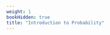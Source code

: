 ```yaml
---
weight: 1
bookHidden: true
title: "Introduction to Probability"
---
```


<!--
* [Unit 1: Probability models and axioms](/introduction-to-probability/unit-1/)
* [Unit 2: Conditioning and independence](/introduction-to-probability/unit-2/)
* [Unit 3: Counting](/introduction-to-probability/unit-3/)
* [Unit 4: Discrete random variables](/introduction-to-probability/unit-4/)
* [Unit 5: Continuous random variables](/introduction-to-probability/unit-5/)
* [Unit 6: Further topics on random variables](/introduction-to-probability/unit-6/)
* [Unit 7: Bayesian inference](/introduction-to-probability/unit-7/)
* [Unit 8: Limit theorems and classical statistics](/introduction-to-probability/unit-8/)
* [Unit 9: Bernoulli and Poisson processes](/introduction-to-probability/unit-9/)
* [Unit 10: Markov chains](/introduction-to-probability/unit-10/)
-->
